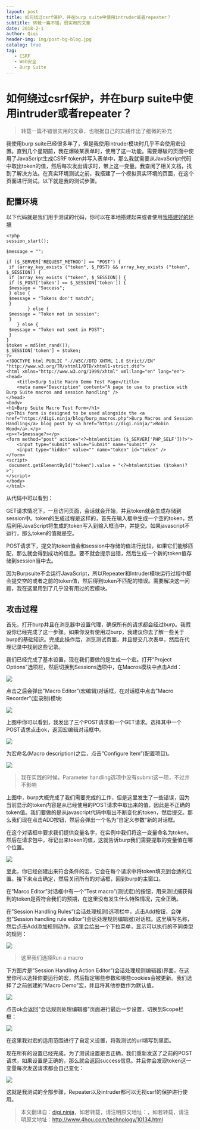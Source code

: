 ```yaml
---
layout: post
title: 如何绕过csrf保护，并在burp suite中使用intruder或者repeater？
subtitle: 转载一篇不错，很实用的文章
date: 2018-2-1
author: Qiqi
header-img: img/post-bg-blog.jpg
catalog: true
tag:
   - CSRF
   - Web安全
   - Burp Suite
---
```


# 如何绕过csrf保护，并在burp suite中使用intruder或者repeater？

> 转载一篇不错很实用的文章，也根据自己的实践作出了细微的补充

我使用burp suite已经很多年了，但是我使用intruder模块时几乎不会使用宏设置。直到几个星期前，我在爆破某表单时，使用了这一功能。需要爆破的页面中使用了JavaScript生成CSRF token并写入表单中，那么我就需要从JavaScript代码中取出token的值，然后每次发出请求时，带上这一变量。我查阅了相关文档，找到了解决方法。在真实环境测试之前，我搭建了一个模拟真实环境的页面，在这个页面进行测试。以下就是我的测试步骤。

## 配置环境

以下代码就是我们用于测试的代码，你可以在本地搭建起来或者使用<a href="https://vuln-demo.com/burp_macro/macro.php">我搭建好的环境</a>

```php+HTML
<?php
session_start();

$message = "";

if ($_SERVER['REQUEST_METHOD'] == "POST") {
 if (array_key_exists ("token", $_POST) && array_key_exists ("token", $_SESSION)) {
 if (array_key_exists ("token", $_SESSION)) {
 if ($_POST['token'] == $_SESSION['token']) {
 $message = "Success";
 } else {
 $message = "Tokens don't match";
 }
        } else {
 $message = "Token not in session";
 }
    } else {
 $message = "Token not sent in POST";
 }
}
$token = md5(mt_rand());
$_SESSION['token'] = $token;
?>
<!DOCTYPE html PUBLIC "-//W3C//DTD XHTML 1.0 Strict//EN" "http://www.w3.org/TR/xhtml1/DTD/xhtml1-strict.dtd">
<html xmlns="http://www.w3.org/1999/xhtml" xml:lang="en" lang="en">
<head>
    <title>Burp Suite Macro Demo Test Page</title>
    <meta name="Description" content="A page to use to practice with Burp Suite macros and session handling" />
</head>
<body>
<h1>Burp Suite Macro Test Form</h1>
<p>This form is designed to be used alongside the <a href="https://digi.ninja/blog/burp_macros.php">Burp Macros and Session Handling</a> blog post by <a href="https://digi.ninja/">Robin Wood</a>.</p>
<p><?=$message?></p>
<form method="post" action="<?=htmlentities ($_SERVER['PHP_SELF'])?>">
    <input type="submit" value="Submit" name="submit" />
    <input type="hidden" value="" name="token" id="token" />
</form>
<script>
 document.getElementById("token").value = "<?=htmlentities ($token)?>";
</script>
</body>
</html>
```

从代码中可以看到：

GET请求情况下，一旦访问页面，会话就会开始，并且token就会生成存储到session中。token的生成过程是这样的，首先在输入框中生成一个空的token，然后利用JavaScript将生成的token写入到输入框当中，并提交。如果javascript不运行，那么token的值就是空。

POST请求下，提交的token值会和session中存储的值进行比较，如果它们能够匹配，那么就会得到成功的信息。要不就会提示出错，然后生成一个新的token值存储到session当中去。

因为Burpsuite不会运行JavaScript，所以Repeater和Intruder模块运行过程中都会提交空的或者之前的token值，然后得到token不匹配的错误。需要解决这一问题，我在这里用到了几乎没有用过的宏模块。

## 攻击过程

首先，打开burp并且在浏览器中设置代理，确保所有的请求都会经过burp。我假设你已经完成了这一步骤。如果你没有使用过burp，我建议你去了解一些关于burp的基础知识。完成此操作后，浏览测试页面，并且提交几次表单，然后在代理记录中找到这些记录。

我们已经完成了基本设置，现在我们要做的是生成一个宏。打开”Project Options”选项栏，然后切换到Sessions选项中，在Macros模块中点击Add：

![](https://ws1.sinaimg.cn/large/006Vib6xly1fo14bo40iij30k00mt0uf.jpg)

点击之后会弹出”Macro Editor”(宏编辑)对话框，在对话框中点击”Macro Recorder”(宏录制)模块:

![](https://ws1.sinaimg.cn/large/006Vib6xly1fo14dw0q1jj30k00ic40g.jpg)

上图中你可以看到，我发出了三个POST请求和一个GET请求。选择其中一个POST请求点击ok，返回宏编辑对话框中。

![](https://ws1.sinaimg.cn/large/006Vib6xly1fo14ejvwewj30k00ddq43.jpg)

为宏命名(Macro description)之后，点击”Configure Item”(配置项目)。

![](https://ws1.sinaimg.cn/large/006Vib6xly1fo14fsyqgwj30k00ghjs1.jpg)

> 我在实践的时候，Parameter handling选项中没有submit这一项，不过并不影响

上图中，burp大概完成了我们需要完成的工作，但是这里发生了一些错误，因为当前显示的token内容是从已经使用的POST请求中取出来的值，因此是不正确的token值。我们要做的是从javascript代码中取出不断变化的token，然后提交。那么我们现在点击ADD按钮，然后会弹出一个名为”自定义参数”新的对话框。

在这个对话框中要求我们提供变量名字，在实例中我们将这一变量命名为token。然后在请求包中，标记出来token的值，这就告诉burp我们需要提取的变量值在哪个位置。

![](https://ws1.sinaimg.cn/large/006Vib6xly1fo14lx9e1fj30k00m0jt8.jpg)

至此，你已经创建出来符合条件的宏，它会在每个请求中将token填充到合适的位置。接下来点击确定，然后关闭所有的对话框，回到burp的主窗口。

在”Marco Editor”对话框中有一个”Test macro”(测试宏)的按钮，用来测试捕获得到的token是否符合我们的预期，在这里没有发生什么特殊情况，完全正确。

在”Session Handling Rules”(会话处理规则)选项栏中，点击Add按钮，会弹出”Session handling rule editor”(会话处理规则编辑器)对话框。这里填写名称，然后点击Add添加规则动作。这里会给出一个下拉菜单，显示可以执行的不同类型的规则：

![](https://ws1.sinaimg.cn/large/006Vib6xly1fo14puza8jj30hl0f7gm5.jpg)

> 这里我们选择Run a macro

下方图片是”Session Handling Action Editor”(会话处理规则编辑器)界面，在这里你可以选择你要运行的宏，然后指定哪些参数和哪些cookies会被更新。我们选择了之前创建的”Macro Demo”宏，并且将其他参数作为默认值。

![](https://ws1.sinaimg.cn/large/006Vib6xly1fo14qfwazhj30jw0at74z.jpg)

点击ok会返回”会话规则处理编辑器”页面进行最后一步设置，切换到Scope栏框：

![](https://ws1.sinaimg.cn/large/006Vib6xly1fo14r1nn2sj30gq0fa751.jpg)

在这里我对宏的适用范围进行了自定义设置，将我测试的url填写到里面。

现在所有的设置已经完成，为了测试设置是否正确，我们重新发送了之前的POST请求，如果设置是正确的，那么就会返回success信息。并且你会发现token这一变量每次发送请求都会自己变化：

![](https://ws1.sinaimg.cn/large/006Vib6xly1fo14rtjxvmj30k00brt9w.jpg)

这就是我测试的全部步骤，Repeater以及intruder都可以无视csrf的保护进行使用。

> 本文翻译自：<a href="https://digi.ninja/blog/burp_macros.php">digi.ninja</a>，如若转载，请注明原文地址：，如若转载，请注明原文地址：http://www.4hou.com/technology/10134.html
